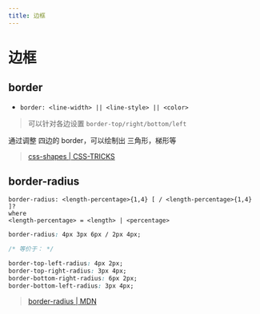 ```yaml
---
title: 边框
---
```


# 边框

## border

- `border: <line-width> || <line-style> || <color>`

> 可以针对各边设置 `border-top/right/bottom/left`

通过调整 四边的 border，可以绘制出 三角形，梯形等

> [css-shapes | CSS-TRICKS](https://css-tricks.com/the-shapes-of-css/)

## border-radius

```
border-radius: <length-percentage>{1,4} [ / <length-percentage>{1,4} ]?
where
<length-percentage> = <length> | <percentage>
```

```css
border-radius: 4px 3px 6px / 2px 4px;

/* 等价于： */

border-top-left-radius: 4px 2px;
border-top-right-radius: 3px 4px;
border-bottom-right-radius: 6px 2px;
border-bottom-left-radius: 3px 4px;
```

> [border-radius | MDN](https://developer.mozilla.org/zh-CN/docs/Web/CSS/border-radius)
